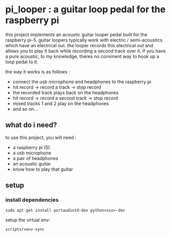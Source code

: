 # pi_looper : a guitar loop pedal for the raspberry pi 

this project implements an acoustic guitar looper pedal built for the raspberry pi-5. guitar loopers typically work with electric / semi-acoustics which have an electrical out. the looper records this electrical out and allows you to play it back while recording a second track over it. if you have a pure acoustic, to my knowledge, theres no convinent way to hook up a loop pedal to it. 

the way it works is as follows : 
- connect the usb microphone and headphones to the raspberry pi
- hit record -> record a track -> stop record
- the recorded track plays back on the headphones
- hit record -> record a second track -> stop record
- mixed tracks 1 and 2 play on the headphones
- and so on...

## what do i need?
to use this project, you will need : 
- a raspberry pi (5)
- a usb microphone
- a pair of headphones
- an acoustic guitar
- know how to play that guitar

## setup

### install dependencies
```
sudo apt-get install portaudio19-dev python<xxx>-dev
```
setup the virtual env: 
```
scripts/venv-sync
```
